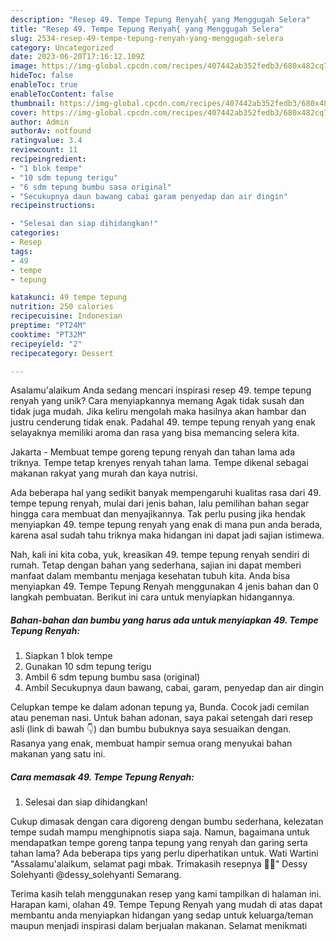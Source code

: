 ```yaml
---
description: "Resep 49. Tempe Tepung Renyah{ yang Menggugah Selera"
title: "Resep 49. Tempe Tepung Renyah{ yang Menggugah Selera"
slug: 2534-resep-49-tempe-tepung-renyah-yang-menggugah-selera
category: Uncategorized
date: 2023-06-20T17:16:12.109Z
image: https://img-global.cpcdn.com/recipes/407442ab352fedb3/680x482cq70/49-tempe-tepung-renyah-foto-resep-utama.jpg
hideToc: false
enableToc: true
enableTocContent: false
thumbnail: https://img-global.cpcdn.com/recipes/407442ab352fedb3/680x482cq70/49-tempe-tepung-renyah-foto-resep-utama.jpg
cover: https://img-global.cpcdn.com/recipes/407442ab352fedb3/680x482cq70/49-tempe-tepung-renyah-foto-resep-utama.jpg
author: Admin
authorAv: notfound
ratingvalue: 3.4
reviewcount: 11
recipeingredient:
- "1 blok tempe"
- "10 sdm tepung terigu"
- "6 sdm tepung bumbu sasa original"
- "Secukupnya daun bawang cabai garam penyedap dan air dingin"
recipeinstructions:

- "Selesai dan siap dihidangkan!"
categories:
- Resep
tags:
- 49
- tempe
- tepung

katakunci: 49 tempe tepung 
nutrition: 250 calories
recipecuisine: Indonesian
preptime: "PT24M"
cooktime: "PT32M"
recipeyield: "2"
recipecategory: Dessert

---
```



Asalamu'alaikum Anda sedang mencari inspirasi resep 49. tempe tepung renyah yang unik? Cara menyiapkannya memang Agak tidak susah dan tidak juga mudah. Jika keliru mengolah maka hasilnya akan hambar dan justru cenderung tidak enak. Padahal 49. tempe tepung renyah yang enak selayaknya memiliki aroma dan rasa yang bisa memancing selera kita.


Jakarta - Membuat tempe goreng tepung renyah dan tahan lama ada triknya. Tempe tetap krenyes renyah tahan lama. Tempe dikenal sebagai makanan rakyat yang murah dan kaya nutrisi.

Ada beberapa hal yang sedikit banyak mempengaruhi kualitas rasa dari 49. tempe tepung renyah, mulai dari jenis bahan, lalu pemilihan bahan segar hingga cara membuat dan menyajikannya. Tak perlu pusing jika hendak menyiapkan 49. tempe tepung renyah yang enak di mana pun anda berada, karena asal sudah tahu triknya maka hidangan ini dapat jadi sajian istimewa.


Nah, kali ini kita coba, yuk, kreasikan 49. tempe tepung renyah sendiri di rumah. Tetap dengan bahan yang sederhana, sajian ini dapat memberi manfaat dalam membantu menjaga kesehatan tubuh kita. Anda bisa menyiapkan 49. Tempe Tepung Renyah menggunakan 4 jenis bahan dan 0 langkah pembuatan. Berikut ini cara untuk menyiapkan hidangannya.

<!--inarticleads1-->

##### Bahan-bahan dan bumbu yang harus ada untuk menyiapkan 49. Tempe Tepung Renyah:

1. Siapkan 1 blok tempe
1. Gunakan 10 sdm tepung terigu
1. Ambil 6 sdm tepung bumbu sasa (original)
1. Ambil Secukupnya daun bawang, cabai, garam, penyedap dan air dingin


Celupkan tempe ke dalam adonan tepung ya, Bunda. Cocok jadi cemilan atau peneman nasi. Untuk bahan adonan, saya pakai setengah dari resep asli (link di bawah 👇) dan bumbu bubuknya saya sesuaikan dengan. Rasanya yang enak, membuat hampir semua orang menyukai bahan makanan yang satu ini. 

<!--inarticleads2-->

##### Cara memasak 49. Tempe Tepung Renyah:


1. Selesai dan siap dihidangkan!

Cukup dimasak dengan cara digoreng dengan bumbu sederhana, kelezatan tempe sudah mampu menghipnotis siapa saja. Namun, bagaimana untuk mendapatkan tempe goreng tanpa tepung yang renyah dan garing serta tahan lama? Ada beberapa tips yang perlu diperhatikan untuk. Wati Wartini &#34;Assalamu&#39;alaikum, selamat pagi mbak. Trimakasih resepnya 🙏😍&#34; Dessy Solehyanti @dessy_solehyanti Semarang. 

Terima kasih telah menggunakan resep yang kami tampilkan di halaman ini. Harapan kami, olahan 49. Tempe Tepung Renyah yang mudah di atas dapat membantu anda menyiapkan hidangan yang sedap untuk keluarga/teman maupun menjadi inspirasi dalam berjualan makanan. Selamat menikmati
